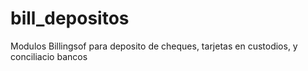 # bill_depositos
Modulos Billingsof para deposito de cheques, tarjetas en custodios, y conciliacio bancos
